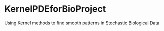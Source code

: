 # KernelPDEforBioProject
Using Kernel methods to find smooth patterns in Stochastic Biological Data
